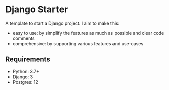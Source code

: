 # Django Starter

A template to start a Django project. I aim to make this:
- easy to use: by simplify the features as much as possible and clear code comments
- comprehensive: by supporting various features and use-cases

## Requirements

- Python: 3.7+
- Django: 3
- Postgres: 12